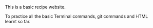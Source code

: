 This is a basic recipe website.

To practice all the basic Terminal commands, git commands and HTML learnt so far.
